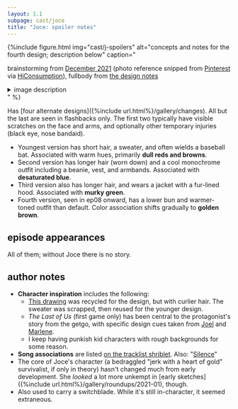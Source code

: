 ```yaml
---
layout: 1.1
subpage: cast/joce
title: "Joce: spoiler notes"
---
```

{%include figure.html
	img="cast/j-spoilers"
	alt="concepts and notes for the fourth design; description below"
	caption="<p>brainstorming from <a href='/ygbtdm/gallery/roundups/2021-12'>December 2021</a> (photo reference snipped from <a href='https://www.pinterest.com/pin/573646071269350023/' class='ext'>Pinterest</a> via <a href='https://hiconsumption.com/best-vintage-camping-gear/' class='ext'>HiConsumption</a>), fullbody from <a href='/ygbtdm/gallery/designnotes'>the design notes</a></p>
		<details class='imgdesc'><summary>image description</summary>
			<p>Left, <strong>brainstorming</strong>: blocky colors of potential outfit changes.</p>
		<ol><li>Joce's default</li>
		<li>Potential scene snippet: Joce in a doorway; white shirt</li>
		<li>Shirt changed to ochre, dark pants, shoes recolored to match. side note: “good color but needs More?”</li>
		<li>More color explorations; tried a jacket but “Eh,” comparing with White Rabbit), and a third variation was “not bad but kinda young[-looking]? adolescent-y”</li>
		<li>Tried a grayer version but “eh, too Seq[uitur]-y?”</li>
		<li>Finally, just opened the shirt-jacket more on the original concept (over a black undershirt). “<strong style='text-transform:uppercase;font-weight:normal;'>Hm.</strong>”</li></ol>
			<p>Right, outfit details from the <strong>design notes</strong>:</p>
		<ul><li>[hair bun] stays down by default</li>
		<li>[clothes are] rounder, looser</li>
		<li>undershirt around collarbone</li>
		<li>same gloves [as default]</li></ul></details>"
%}

Has [four alternate designs]({%include url.html%}/gallery/changes). <span class="spoiler">All but the last are seen in flashbacks only.</span> The first two typically have visible scratches on the face and arms, and optionally other temporary injuries (black eye, nose bandaid).

- Youngest version has short hair, a sweater, and often wields a baseball bat. Associated with warm hues, primarily **dull reds and browns**.
- Second version has longer hair (worn down) and a cool monochrome outfit including a beanie, vest, and armbands. Associated with **desaturated blue**.
- Third version also has longer hair, and wears a jacket with a fur-lined hood. Associated with **murky green**.
- Fourth version, seen in <span class="spoiler">ep08 onward</span>, has a lower bun and warmer-toned outfit than default. Color association shifts gradually to <span class="spoiler">**golden brown**.</span>

## episode appearances
All of them; without Joce there is no story.

## author notes
- **Character inspiration** includes the following:
	- <a href="https://www.deviantart.com/a-flyleaf/art/were-you-talkin-to-me-537726745" class="ext">This drawing</a> was recycled for the design, but with curlier hair. The sweater was scrapped, then reused for the younger design.
	- <i>The Last of Us</i> (first game only) has been central to the protagonist's story from the getgo, with specific design cues taken from <a href="https://thelastofus.fandom.com/wiki/Joel_Miller" class="ext">Joel</a> and <a href="https://thelastofus.fandom.com/wiki/Marlene" class="ext">Marlene</a>.
	- I keep having punkish kid characters with rough backgrounds for some reason.
- **Song associations** are listed <a href="https://a-flyleaf.github.io/shriblets/2021-10-0304-tracklist/" class="ext">on the tracklist shriblet</a>. Also: "<a href="https://www.youtube.com/watch?v=tk36ovCMsU8" class="ext">Silence</a>"
- The core of Joce's character (a bedraggled "jerk with a heart of gold" survivalist, if only in theory) hasn't changed much from early development. She *looked* a lot more unkempt in [early sketches]({%include url.html%}/gallery/roundups/2021-01), though.
- Also used to carry a switchblade. While it's still in-character, it seemed extraneous.